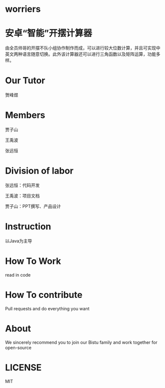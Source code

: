 # worriers
安卓“智能”开摆计算器
====
由全员帅哥的开摆不队小组协作制作而成，可以进行较大位数计算，并且可实现中英文两种语言随意切换。此外该计算器还可以进行三角函数以及矩阵运算，功能多样。

Our Tutor
====
贺峰煜

Members
====
贾子山

王禹波

张远恒

Division of labor
====
张远恒：代码开发

王禹波：项目文档

贾子山：PPT撰写、产品设计

Instruction
====
以Java为主导

How To Work
====
read in code

How To contribute
====
Pull requests and do everything you want

About
====
We sincerely recommend you to join our Bistu family and work together for open-source

LICENSE
====
MIT
